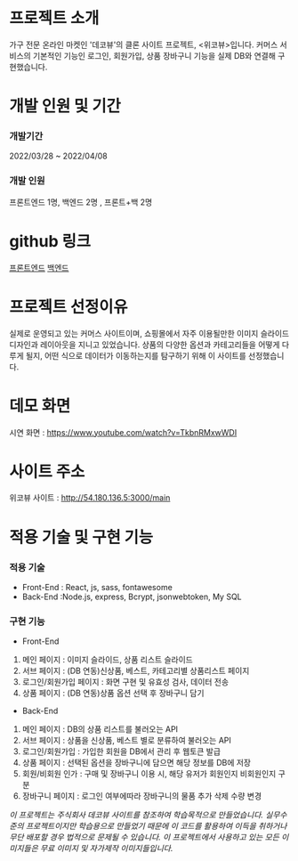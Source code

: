 # 프로젝트 소개

가구 전문 온라인 마켓인 '데코뷰'의 클론 사이트 프로젝트,
<위코뷰>입니다. 커머스 서비스의 기본적인 기능인 로그인, 회원가입, 상품 장바구니 기능을 실제 DB와 연결해 구현했습니다.

# 개발 인원 및 기간

### 개발기간

2022/03/28 ~ 2022/04/08

### 개발 인원

프론트엔드 1명, 백엔드 2명 , 프론트+백 2명

# github 링크

[프론트엔드](https://github.com/wecode-bootcamp-korea/justcode-4-1st-win2mac3-front.git)
[백엔드](https://github.com/wecode-bootcamp-korea/justcode-4-1st-win2mac3-back.git)

# 프로젝트 선정이유

실제로 운영되고 있는 커머스 사이트이며, 쇼핑몰에서 자주 이용될만한 이미지 슬라이드 디자인과 레이아웃을 지니고 있었습니다.
상품의 다양한 옵션과 카테고리들을 어떻게 다루게 될지, 어떤 식으로 데이터가 이동하는지를 탐구하기 위해 이 사이트를 선정했습니다.

# 데모 화면

시연 화면 : https://www.youtube.com/watch?v=TkbnRMxwWDI

# 사이트 주소
위코뷰 사이트 : http://54.180.136.5:3000/main

# 적용 기술 및 구현 기능

### 적용 기술

- Front-End : React, js, sass, fontawesome
- Back-End :Node.js, express, Bcrypt, jsonwebtoken, My SQL

### 구현 기능

- Front-End

1. 메인 페이지 : 이미지 슬라이드, 상품 리스트 슬라이드
2. 서브 페이지 : (DB 연동)신상품, 베스트, 카테고리별 상품리스트 페이지
3. 로그인/회원가입 페이지 : 화면 구현 및 유효성 검사, 데이터 전송
4. 상품 페이지 : (DB 연동)상품 옵션 선택 후 장바구니 담기

- Back-End

1. 메인 페이지 : DB의 상품 리스트를 불러오는 API
2. 서브 페이지 : 상품을 신상품, 베스트 별로 분류하여 불러오는 API
3. 로그인/회원가입 : 가입한 회원을 DB에서 관리 후 웹토큰 발급
4. 상품 페이지 : 선택된 옵션을 장바구니에 담으면 해당 정보를 DB에 저장
5. 회원/비회원 인가 : 구매 및 장바구니 이용 시, 해당 유저가 회원인지 비회원인지 구분
6. 장바구니 페이지 : 로그인 여부에따라 장바구니의 물품 추가 삭제 수량 변경

_이 프로젝트는 주식회사 데코뷰 사이트를 참조하여 학습목적으로 만들었습니다._
_실무수준의 프로젝트이지만 학습용으로 만들었기 때문에 이 코드를 활용하여 이득을 취하거나 무단 배포할 경우 법적으로 문제될 수 있습니다._
_이 프로젝트에서 사용하고 있는 모든 이미지들은 무료 이미지 및 자가제작 이미지들입니다._
